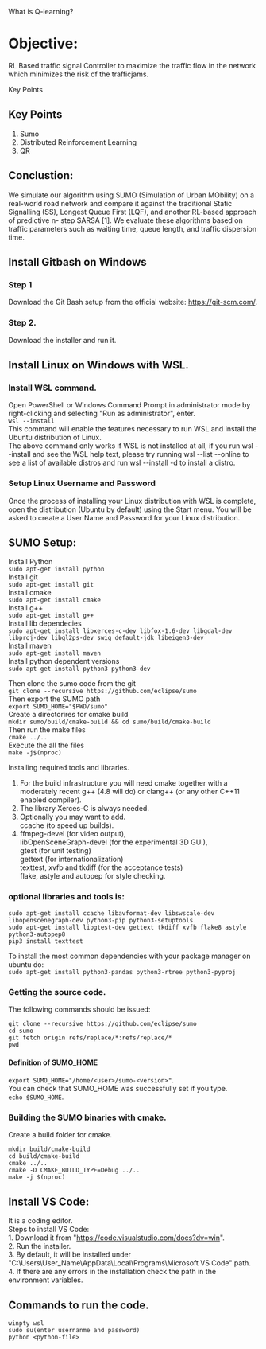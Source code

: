 What is Q-learning?
# Objective:
RL Based traffic signal Controller to maximize the traffic flow in the network which minimizes the risk of the trafficjams.

Key Points
## Key Points
1. Sumo
2. Distributed Reinforcement Learning
3. QR

## Conclustion:
We simulate our algorithm using SUMO (Simulation of Urban MObility) on a real-world road network and compare it against the traditional Static Signalling (SS), Longest Queue First (LQF), and another RL-based approach of predictive n- step SARSA [1]. We evaluate these algorithms based on traffic parameters such as waiting time, queue length, and traffic dispersion time.

## Install Gitbash on Windows
### Step 1
Download the Git Bash setup from the official website: https://git-scm.com/.  
### Step 2.  
Download the installer and run it.  

## Install Linux on Windows with WSL.  
### Install WSL command.  
Open PowerShell or Windows Command Prompt in administrator mode by right-clicking and selecting "Run as administrator", enter.  
```wsl --install```  
This command will enable the features necessary to run WSL and install the Ubuntu distribution of Linux.  
The above command only works if WSL is not installed at all, if you run wsl --install and see the WSL help text, please try running wsl --list --online to see a list of available distros and run wsl --install -d <DistroName> to install a distro.  
  
### **Setup Linux Username and Password**
Once the process of installing your Linux distribution with WSL is complete, open the distribution (Ubuntu by default) using the Start menu. You will be asked to create a User Name and Password for your Linux distribution.   
  
  
## **SUMO Setup:**  
Install Python  
  ```sudo apt-get install python```  
Install git  
  ```sudo apt-get install git```  
Install cmake  
  ```sudo apt-get install cmake```  
Install g++  
  ```sudo apt-get install g++```  
Install lib dependecies  
  ```sudo apt-get install libxerces-c-dev libfox-1.6-dev libgdal-dev libproj-dev libgl2ps-dev swig default-jdk libeigen3-dev```  
Install maven  
  ```sudo apt-get install maven```  
Install python dependent versions  
  ```sudo apt-get install python3 python3-dev```  

Then clone the sumo code from the git  
  ```git clone --recursive https://github.com/eclipse/sumo```  
Then export the SUMO path  
 ```export SUMO_HOME="$PWD/sumo"```  
Create a directorires for cmake build  
  ```mkdir sumo/build/cmake-build && cd sumo/build/cmake-build```  
Then run the make files  
 ```cmake ../..```  
Execute the all the files  
 ```make -j$(nproc)``` 
 
 Installing required tools and libraries.  
 1. For the build infrastructure you will need cmake together with a moderately recent g++ (4.8 will do) or clang++ (or any other C++11 enabled compiler).   
 2. The library Xerces-C is always needed.   
 3. Optionally you may want to add.  
    ccache (to speed up builds).  
 4. ffmpeg-devel (for video output),   
    libOpenSceneGraph-devel (for the experimental 3D GUI),   
    gtest (for unit testing)  
    gettext (for internationalization)  
    texttest, xvfb and tkdiff (for the acceptance tests)  
    flake, astyle and autopep for style checking.  
 
### optional libraries and tools is:   
```
sudo apt-get install ccache libavformat-dev libswscale-dev libopenscenegraph-dev python3-pip python3-setuptools
sudo apt-get install libgtest-dev gettext tkdiff xvfb flake8 astyle python3-autopep8
pip3 install texttest
```
To install the most common dependencies with your package manager on ubuntu do:   
```sudo apt-get install python3-pandas python3-rtree python3-pyproj```

### Getting the source code.  
The following commands should be issued:   
```
git clone --recursive https://github.com/eclipse/sumo
cd sumo
git fetch origin refs/replace/*:refs/replace/*
pwd
```
#### Definition of SUMO_HOME
  ```export SUMO_HOME="/home/<user>/sumo-<version>"```.  
  You can check that SUMO_HOME was successfully set if you type.   
  ```echo $SUMO_HOME```.  
### Building the SUMO binaries with cmake.  
Create a build folder for cmake.   
```
mkdir build/cmake-build
cd build/cmake-build
cmake ../..
cmake -D CMAKE_BUILD_TYPE=Debug ../..
make -j $(nproc)
```

##  Install VS Code:  
  It is a coding editor.   
Steps to install VS Code:   
    1. Download it from "https://code.visualstudio.com/docs?dv=win".  
    2. Run the installer.  
    3. By default, it will be installed under "C:\Users\User_Name\AppData\Local\Programs\Microsoft VS Code" path.   
    4. If there are any errors in the installation check the path in the environment variables.  

  ## Commands to run the code.  
  ```
  winpty wsl  
  sudo su(enter usernanme and password) 
  python <python-file>  
